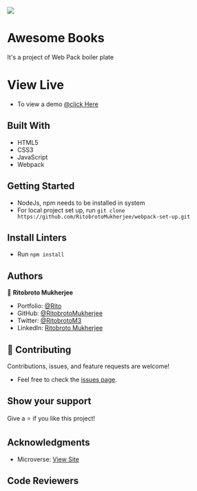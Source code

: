 ![](https://img.shields.io/badge/Microverse-blueviolet)

# Awesome Books
It's a project of Web Pack boiler plate

# View Live
- To view a demo [@click Here](https://ritobrotomukherjee.github.io/webpack-set-up/dist)

## Built With

- HTML5
- CSS3
- JavaScript
- Webpack

## Getting Started

- NodeJs, npm needs to be installed in system
- For local project set up, run ``` git clone https://github.com/RitobrotoMukherjee/webpack-set-up.git ```

## Install Linters

- Run ``` npm install ```

## Authors

👤 **Ritobroto Mukherjee**

- Portfolio: [@Rito](https://ritobrotomukherjee.github.io/Work-Portfolio/)
- GitHub: [@RitobrotoMukherjee](https://github.com/RitobrotoMukherjee)
- Twitter: [@RitobrotoM3](https://twitter.com/RitobrotoM3)
- LinkedIn: [Ritobroto Mukherjee](https://www.linkedin.com/in/ritobroto-mukherjee-519148ba/)


## 🤝 Contributing

Contributions, issues, and feature requests are welcome!

- Feel free to check the [issues page](../../issues/).

## Show your support

Give a ⭐️ if you like this project!

## Acknowledgments

- Microverse: [View Site](https://www.microverse.org/)

## Code Reviewers
